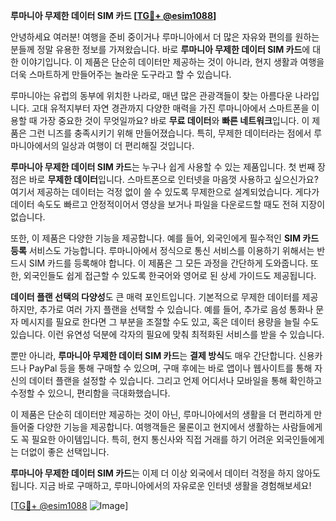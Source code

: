 **루마니아 무제한 데이터 SIM 카드 [[TG💪+ @esim1088](https://t.me/s/esim1088)]**

안녕하세요 여러분! 여행을 준비 중이거나 루마니아에서 더 많은 자유와 편의를 원하는 분들께 정말 유용한 정보를 가져왔습니다. 바로 **루마니아 무제한 데이터 SIM 카드**에 대한 이야기입니다. 이 제품은 단순히 데이터만 제공하는 것이 아니라, 현지 생활과 여행을 더욱 스마트하게 만들어주는 놀라운 도구라고 할 수 있습니다.

루마니아는 유럽의 동부에 위치한 나라로, 매년 많은 관광객들이 찾는 아름다운 나라입니다. 고대 유적지부터 자연 경관까지 다양한 매력을 가진 루마니아에서 스마트폰을 이용할 때 가장 중요한 것이 무엇일까요? 바로 **무료 데이터**와 **빠른 네트워크**입니다. 이 제품은 그런 니즈를 충족시키기 위해 만들어졌습니다. 특히, 무제한 데이터라는 점에서 루마니아에서의 일상과 여행이 더 편리해질 것입니다.

**루마니아 무제한 데이터 SIM 카드**는 누구나 쉽게 사용할 수 있는 제품입니다. 첫 번째 장점은 바로 **무제한 데이터**입니다. 스마트폰으로 인터넷을 마음껏 사용하고 싶으신가요? 여기서 제공하는 데이터는 걱정 없이 쓸 수 있도록 무제한으로 설계되었습니다. 게다가 데이터 속도도 빠르고 안정적이어서 영상을 보거나 파일을 다운로드할 때도 전혀 지장이 없습니다. 

또한, 이 제품은 다양한 기능을 제공합니다. 예를 들어, 외국인에게 필수적인 **SIM 카드 등록** 서비스도 가능합니다. 루마니아에서 정식으로 통신 서비스를 이용하기 위해서는 반드시 SIM 카드를 등록해야 합니다. 이 제품은 그 모든 과정을 간단하게 도와줍니다. 또한, 외국인들도 쉽게 접근할 수 있도록 한국어와 영어로 된 상세 가이드도 제공됩니다.

**데이터 플랜 선택의 다양성**도 큰 매력 포인트입니다. 기본적으로 무제한 데이터를 제공하지만, 추가로 여러 가지 플랜을 선택할 수 있습니다. 예를 들어, 추가로 음성 통화나 문자 메시지를 필요로 한다면 그 부분을 조절할 수도 있고, 혹은 데이터 용량을 늘릴 수도 있습니다. 이런 유연성 덕분에 각자의 필요에 맞춰 최적화된 서비스를 받을 수 있습니다.

뿐만 아니라, **루마니아 무제한 데이터 SIM 카드**는 **결제 방식**도 매우 간단합니다. 신용카드나 PayPal 등을 통해 구매할 수 있으며, 구매 후에는 바로 앱이나 웹사이트를 통해 자신의 데이터 플랜을 설정할 수 있습니다. 그리고 언제 어디서나 모바일을 통해 확인하고 수정할 수 있으니, 편리함을 극대화했습니다.

이 제품은 단순히 데이터만 제공하는 것이 아닌, 루마니아에서의 생활을 더 편리하게 만들어줄 다양한 기능을 제공합니다. 여행객들은 물론이고 현지에서 생활하는 사람들에게도 꼭 필요한 아이템입니다. 특히, 현지 통신사와 직접 거래를 하기 어려운 외국인들에게는 더없이 좋은 선택입니다.

**루마니아 무제한 데이터 SIM 카드**는 이제 더 이상 외국에서 데이터 걱정을 하지 않아도 됩니다. 지금 바로 구매하고, 루마니아에서의 자유로운 인터넷 생활을 경험해보세요!

[[TG💪+ @esim1088](https://t.me/s/esim1088) ![Image](https://i.postimg.cc/Y0z9fWf4/image.png)]